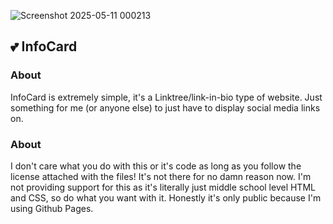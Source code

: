 ![Screenshot 2025-05-11 000213](https://github.com/user-attachments/assets/abded206-4e4b-4d05-abf6-19d716289a71)
## 💕 InfoCard
### About
InfoCard is extremely simple, it's a Linktree/link-in-bio type of website. Just something for me (or anyone else) to just have to display social media links on.

### About
I don't care what you do with this or it's code as long as you follow the license attached with the files! It's not there for no damn reason now. I'm not providing support for this as it's literally just middle school level HTML and CSS, so do what you want with it. Honestly it's only public because I'm using Github Pages.
